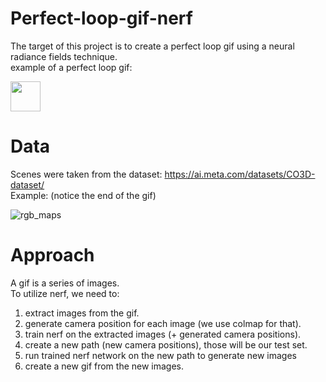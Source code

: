 # Perfect-loop-gif-nerf
The target of this project is to create a perfect loop gif using a neural radiance fields technique.  
example of a perfect loop gif:  

<img src="https://github.com/AzmiHaider92/Perfect-loop-gif-nerf/extra/animatedOutput_o.gif" width="48">



# Data 
Scenes were taken from the dataset: https://ai.meta.com/datasets/CO3D-dataset/   
Example: (notice the end of the gif) 


![rgb_maps](https://github.com/AzmiHaider92/Perfect-loop-gif-nerf/assets/44143755/304881fa-6f77-4bd6-8a8e-662ae4e708b8)


# Approach 
A gif is a series of images.  
To utilize nerf, we need to:  
1) extract images from the gif.
2) generate camera position for each image (we use colmap for that).
3) train nerf on the extracted images (+ generated camera positions).
4) create a new path (new camera positions), those will be our test set.
5) run trained nerf network on the new path to generate new images
6) create a new gif from the new images.




